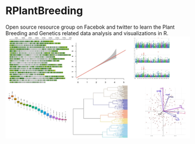 # RPlantBreeding
Open source resource group on Facebok and twitter to learn the Plant Breeding and Genetics related data analysis and visualizations in R.
![](www/home.jpg)

